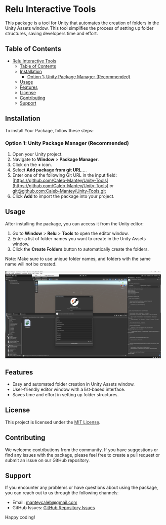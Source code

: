 # Relu Interactive Tools

This package is a tool for Unity that automates the creation of folders in the Unity Assets window. This tool simplifies the process of setting up folder structures, saving developers time and effort.

## Table of Contents

- [Relu Interactive Tools](#relu-interactive-tools)
  - [Table of Contents](#table-of-contents)
  - [Installation](#installation)
    - [Option 1: Unity Package Manager (Recommended)](#option-1-unity-package-manager-recommended)
  - [Usage](#usage)
  - [Features](#features)
  - [License](#license)
  - [Contributing](#contributing)
  - [Support](#support)

## Installation

To install Your Package, follow these steps:

### Option 1: Unity Package Manager (Recommended)

1. Open your Unity project.
2. Navigate to **Window** > **Package Manager**.
3. Click on the **+** icon.
4. Select **Add package from git URL...**.
5. Enter one of the following Git URL in the input field: [https://github.com/Caleb-Mantey/Unity-Tools](https://github.com/Caleb-Mantey/Unity-Tools) or [git@github.com:Caleb-Mantey/Unity-Tools.git](git@github.com:Caleb-Mantey/Unity-Tools.git)
6. Click **Add** to import the package into your project.

## Usage

After installing the package, you can access it from the Unity editor:

1. Go to **Window** > **Relu** > **Tools** to open the editor window.
2. Enter a list of folder names you want to create in the Unity Assets window.
3. Click the **Create Folders** button to automatically create the folders.

Note: Make sure to use unique folder names, and folders with the same name will not be created.

![Screenshot](Screenshot/folder_tools.png)

## Features

- Easy and automated folder creation in Unity Assets window.
- User-friendly editor window with a list-based interface.
- Saves time and effort in setting up folder structures.

## License

This project is licensed under the [MIT License](LICENSE.md).

## Contributing

We welcome contributions from the community. If you have suggestions or find any issues with the package, please feel free to create a pull request or submit an issue on our GitHub repository.

## Support

If you encounter any problems or have questions about using the package, you can reach out to us through the following channels:

- Email: [manteycaleb@gmail.com](mailto:manteycaleb@gmail.com)
- GitHub Issues: [GitHub Repository Issues](https://github.com/Caleb-Mantey/Unity-Tools/issues)

Happy coding!
